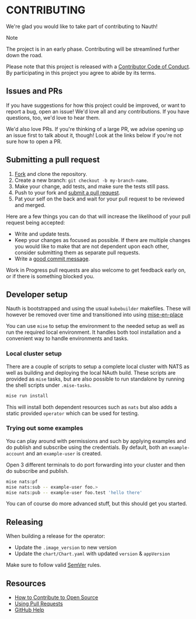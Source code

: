 # CONTRIBUTING
[fork]: /fork
[pr]: /compare
[code-of-conduct]: CODE_OF_CONDUCT.md

We're glad you would like to take part of contributing to Nauth!

> [!NOTE]
> The project is in an early phase. Contributing will be streamlined further down the road.

Please note that this project is released with a [Contributor Code of Conduct][code-of-conduct]. By participating in this project you agree to abide by its terms.

## Issues and PRs

If you have suggestions for how this project could be improved, or want to report a bug, open an issue! We'd love all and any contributions. If you have questions, too, we'd love to hear them.

We'd also love PRs. If you're thinking of a large PR, we advise opening up an issue first to talk about it, though! Look at the links below if you're not sure how to open a PR.

## Submitting a pull request

1. [Fork][fork] and clone the repository.
1. Create a new branch: `git checkout -b my-branch-name`.
1. Make your change, add tests, and make sure the tests still pass.
1. Push to your fork and [submit a pull request][pr].
1. Pat your self on the back and wait for your pull request to be reviewed and merged.

Here are a few things you can do that will increase the likelihood of your pull request being accepted:

- Write and update tests.
- Keep your changes as focused as possible. If there are multiple changes you would like to make that are not dependent upon each other, consider submitting them as separate pull requests.
- Write a [good commit message](http://tbaggery.com/2008/04/19/a-note-about-git-commit-messages.html).

Work in Progress pull requests are also welcome to get feedback early on, or if there is something blocked you.

## Developer setup
Nauth is bootstrapped and using the usual `kubebuilder` makefiles. These will however be removed over time and transitioned into using [mise-en-place](mise.jdx.dev)

You can use `mise` to setup the environment to the needed setup as well as run the required local environment. It
handles both tool installation and a convenient way to handle environments and tasks.

### Local cluster setup
There are a couple of scripts to setup a complete local cluster with NATS as well as building and deploying the local NAuth build.
These scripts are provided as `mise` tasks, but are also possible to run standalone by running the shell scripts under `.mise-tasks`.

```bash
mise run install
```

This will install both dependent resources such as `nats` but also adds a static provided `operator` which can be used
for testing.

### Trying out some examples
You can play around with permissions and such by applying examples and do publish and subscribe using the credentials.
By default, both an `example-account` and an `example-user` is created.

Open 3 different terminals to do port forwarding into your cluster and then do subscribe and publish.
```bash
mise nats:pf
mise nats:sub -- example-user foo.>
mise nats:pub -- example-user foo.test 'hello there'
```
You can of course do more advanced stuff, but this should get you started.

## Releasing
When building a release for the operator:

- Update the `.image_version` to new version
- Update the `chart/Chart.yaml` with updated `version` & `appVersion`

Make sure to follow valid [SemVer](https://semver.org) rules.

## Resources

- [How to Contribute to Open Source](https://opensource.guide/how-to-contribute/)
- [Using Pull Requests](https://help.github.com/articles/about-pull-requests/)
- [GitHub Help](https://help.github.com)
